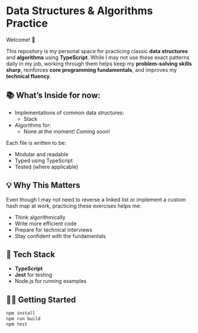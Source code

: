# Data Structures & Algorithms Practice

Welcome! 👋

This repository is my personal space for practicing classic **data structures** and **algorithms** using **TypeScript**. While I may not use these exact patterns daily in my job, working through them helps keep my **problem-solving skills sharp**, reinforces **core programming fundamentals**, and improves my **technical fluency**.

## 📚 What’s Inside for now:

- Implementations of common data structures:
  - Stack
- Algorithms for:
  - None at the moment! Coming soon!

Each file is written to be:

- Modular and readable
- Typed using TypeScript
- Tested (where applicable)

## 💡 Why This Matters

Even though I may not need to reverse a linked list or implement a custom hash map at work, practicing these exercises helps me:

- Think algorithmically
- Write more efficient code
- Prepare for technical interviews
- Stay confident with the fundamentals

## 🔧 Tech Stack

- **TypeScript**
- **Jest** for testing
- Node.js for running examples

## 🏃‍♂️ Getting Started

```bash
npm install
npm run build
npm test
```
